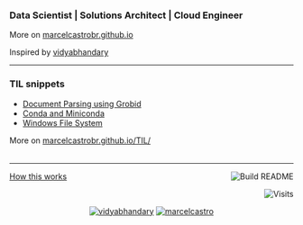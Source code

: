 ###  Data Scientist | Solutions Architect | Cloud Engineer 
More on [marcelcastrobr.github.io](https://marcelcastrobr.github.io)

Inspired by [vidyabhandary](https://github.com/vidyabhandary)

<table><tr>

---

</tr>

<tr>

### TIL snippets
<!-- tilentries starts -->

* [Document Parsing using Grobid](https://github.com/marcelcastrobr/til/blob/main/data-application/doc_parsing.md)
* [Conda and Miniconda](https://github.com/marcelcastrobr/til/blob/main/python/conda.md)
* [Windows File System](https://github.com/marcelcastrobr/til/blob/main/python/wfs.md)
<!-- tilentries ends -->
More on [marcelcastrobr.github.io/TIL/](https://marcelcastrobr.github.io/TIL/)
</tr>

</table>

---

<a href="https://vidyabhandary.github.io/blog/github/2020/07/27/Self-updating-profile-readme.html">How this works</a>
<a href="https://github.com/marcelcastrobr/marcelcastrobr/actions"><img src="https://github.com/marcelcastrobr/marcelcastrobr/workflows/Build%20README/badge.svg" align="right" alt="Build README"></a> 

<a href="https://visitor-badge.laobi.icu/badge?page_id=marcelcastrobr.visitor-badge&title=Visits"><img src="https://visitor-badge.laobi.icu/badge?page_id=marcelcastrobr.visitor-badge&title=Visits" align="right" alt="Visits"></a> 

<p></br></p>
<p align="center">
  <a href="https://in.linkedin.com/in/marcelcastrobr" target="blank"><img src="https://img.shields.io/badge/LinkedIn-0077B5?style=for-the-badge&logo=linkedin&logoColor=white" alt="vidyabhandary"/></a> 
  <a href="https://kaggle.com/marcelcastro" target="blank"><img src="https://img.shields.io/badge/KAGGLE-20BEFF?&style=for-the-badge&logo=kaggle&logoColor=white" alt="marcelcastro"  /></a> 
</p>  


<!-- ### Hi there 👋 --->
<!--
<a href="https://in.linkedin.com/in/vidyabhandary"><img height="24" width="24" src="https://cdn.jsdelivr.net/npm/simple-icons@v3/icons/linkedin.svg" /></a>
-->
<!--
**vidyabhandary/vidyabhandary** is a ✨ _special_ ✨ repository because its `README.md` (this file) appears on your GitHub profile.
-->
<!--
Here are some ideas to get you started:

- 🔭 I’m currently working on ...
- 🌱 I’m currently learning ...
- 👯 I’m looking to collaborate on ...
- 🤔 I’m looking for help with ...
- 💬 Ask me about ...
- 📫 How to reach me: ...
- 😄 Pronouns: ...
- ⚡ Fun fact: ...
-->
